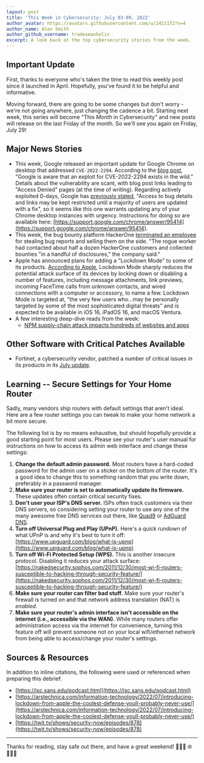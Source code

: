 ```yaml
---
layout: post
title: 'This Week in Cybersecurity: July 03-09, 2022'
author_avatar: https://avatars.githubusercontent.com/u/2421172?v=4
author_name: Alex Smith
author_github_username: tradesmanhelix
excerpt: A look back at the top cybersecurity stories from the week.
---
```

## Important Update
First, thanks to everyone who's taken the time to read this weekly post since it launched in April. Hopefully, you've found it to be helpful and informative.

Moving forward, there are going to be some changes but don't worry - we're not going anywhere, just changing the cadence a bit. Starting next week, this series will become "This _Month_ in Cybersecurity" and new posts will release on the last Friday of the month. So we'll see you again on Friday, July 29!

##  Major News Stories
* This week, Google released an important update for Google Chrome on desktop that addressed `CVE-2022-2294`. According to the [blog post](https://chromereleases.googleblog.com/2022/07/extended-stable-channel-update-for.html), "Google is aware that an exploit for CVE-2022-2294 exists in the wild." Details about the vulnerability are scant, with blog post links leading to "Access Denied" pages (at the time of writing). Regarding actively exploited 0-days, Google has [previously stated](https://chromereleases.googleblog.com/2022/03/stable-channel-update-for-desktop_25.html), "Access to bug details and links may be kept restricted until a majority of users are updated with a fix", so it seems like this one warrants updating any of your Chrome desktop instances with urgency. Instructions for doing so are available here: [https://support.google.com/chrome/answer/95414](https://support.google.com/chrome/answer/95414).
* This week, the bug bounty platform HackerOne [terminated an employee ](https://www.bleepingcomputer.com/news/security/rogue-hackerone-employee-steals-bug-reports-to-sell-on-the-side/) for stealing bug reports and selling them on the side. "The rogue worker had contacted about half a dozen HackerOne customers and collected bounties "in a handful of disclosures," the company said."
* Apple has announced plans for adding a "Lockdown Mode" to some of its products. [According to Apple](https://www.apple.com/newsroom/2022/07/apple-expands-commitment-to-protect-users-from-mercenary-spyware/), Lockdown Mode sharply reduces the potential attack surface of its devices by locking down or disabling a number of features, including message attachments, link previews, incoming FaceTime calls from unknown contacts, and wired connections with a computer or accessory, to name a few. Lockdown Mode is targeted at, "the very few users who...may be personally targeted by some of the most sophisticated digital threats" and is expected to be available in iOS 16, iPadOS 16, and macOS Ventura.
* A few interesting deep-dive reads from the week:
  * [NPM supply-chain attack impacts hundreds of websites and apps](https://www.bleepingcomputer.com/news/security/npm-supply-chain-attack-impacts-hundreds-of-websites-and-apps/)

## Other Software with Critical Patches Available
* Fortinet, a cybersecurity vendor, patched a number of critical issues in its products in its [July update](https://fortiguard.fortinet.com/psirt?date=07-2022).

## Learning -- Secure Settings for Your Home Router
Sadly, many vendors ship routers with default settings that aren't ideal. Here are a few router settings you can tweak to make your home network a bit more secure.

The following list is by no means exhaustive, but should hopefully provide a good starting point for most users. Please see your router's user manual for instructions on how to access its admin web interface and change these settings:
1. **Change the default admin password.** Most routers have a hard-coded password for the admin user on a sticker on the bottom of the router. It's a good idea to change this to something random that you write down, preferably in a password manager.
1. **Make sure your router is set to automatically update its firmware.** These updates often contain critical security fixes.
1. **Don't user your ISP's DNS server.** ISPs often track customers via their DNS servers, so considering setting your router to use any one of the many awesome free DNS services out there, like [Quad9](https://www.quad9.net/) or [AdGuard DNS](https://adguard-dns.io/en/welcome.html).
1. **Turn off Universal Plug and Play (UPnP).** Here's a quick rundown of what UPnP is and why it's best to turn it off: [https://www.upguard.com/blog/what-is-upnp](https://www.upguard.com/blog/what-is-upnp)
1. **Turn off Wi-Fi Protected Setup (WPS).** This is another insecure protocol. Disabling it reduces your attack surface: [https://nakedsecurity.sophos.com/2011/12/30/most-wi-fi-routers-susceptible-to-hacking-through-security-feature/](https://nakedsecurity.sophos.com/2011/12/30/most-wi-fi-routers-susceptible-to-hacking-through-security-feature/)
1. **Make sure your router can filter bad stuff.** Make sure your router's firewall is turned _on_ and that network address translation (NAT) is _enabled_.
1. **Make sure your router's admin interface isn't accessible on the internet (i.e., accessible via the WAN).** While many routers offer administration access via the internet for convenience, turning this feature off will prevent someone not on your local wifi/ethernet network from being able to access/change your router's settings.

## Sources & Resources
In addition to inline citations, the following were used or referenced when preparing this debrief.
* [https://isc.sans.edu/podcast.html](https://isc.sans.edu/podcast.html)
* [https://arstechnica.com/information-technology/2022/07/introducing-lockdown-from-apple-the-coolest-defense-youll-probably-never-use/](https://arstechnica.com/information-technology/2022/07/introducing-lockdown-from-apple-the-coolest-defense-youll-probably-never-use/)
* [https://twit.tv/shows/security-now/episodes/878](https://twit.tv/shows/security-now/episodes/878)

----

Thanks for reading, stay safe out there, and have a great weekend! 👩🏾‍💻 🌐 👨🏼‍💻

